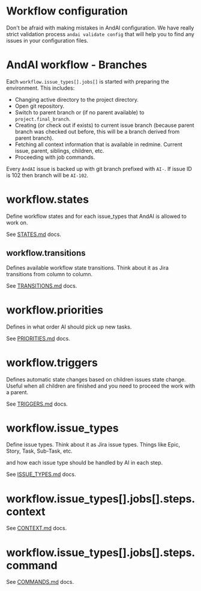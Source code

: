 # Workflow configuration

Don't be afraid with making mistakes in AndAI configuration. 
We have really strict validation process `andai validate config` that will help you to find any issues in your configuration files.

# AndAI workflow - Branches

Each `workflow.issue_types[].jobs[]` is started with preparing the environment. This includes:
- Changing active directory to the project directory.
- Open git repository.
- Switch to parent branch or (if no parent available) to `project.final_branch`.
- Creating (or check out if exists) to current issue branch (because parent branch was checked out before, this will be a branch derived from parent branch).
- Fetching all context information that is available in redmine. Current issue, parent, siblings, children, etc.
- Proceeding with job commands.

Every `AndAI` issue is backed up with git branch prefixed with `AI-`. If issue ID is 102 then branch will be `AI-102`.


# workflow.states

Define workflow states and for each issue_types that AndAI is allowed to work on.

See [STATES.md](STATES.md) docs.

## workflow.transitions

Defines available workflow state transitions. Think about it as Jira transitions from column to column.

See [TRANSITIONS.md](TRANSITIONS.md) docs.

# workflow.priorities

Defines in what order AI should pick up new tasks.

See [PRIORITIES.md](PRIORITIES.md) docs.

# workflow.triggers

Defines automatic state changes based on children issues state change. Useful when all children are finished and you need to proceed the work with a parent.

See [TRIGGERS.md](TRIGGERS.md) docs.

# workflow.issue_types

Define issue types. Think about it as Jira issue types. Things like Epic, Story, Task, Sub-Task, etc.

and how each issue type should be handled by AI in each step.

See [ISSUE_TYPES.md](ISSUE_TYPES.md) docs.

# workflow.issue_types[].jobs[].steps.context

See [CONTEXT.md](CONTEXT.md) docs.

# workflow.issue_types[].jobs[].steps.command

See [COMMANDS.md](COMMANDS.md) docs.
